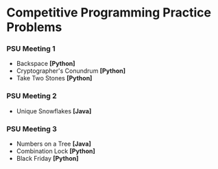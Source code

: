 # Competitive Programming Practice Problems
<h3>PSU Meeting 1</h3>
<ul>
    <li>Backspace <b>[Python]</b></li>
    <li>Cryptographer's Conundrum <b>[Python]</b></li>
    <li>Take Two Stones <b>[Python]</b></li>
</ul>

<h3>PSU Meeting 2</h3>
<ul>
    <li>Unique Snowflakes <b>[Java]</b></li>
</ul>

<h3>PSU Meeting 3</h3>
<ul>
    <li>Numbers on a Tree <b>[Java]</b></li>
    <li>Combination Lock <b>[Python]</b></li>
    <li>Black Friday <b>[Python]</b></li>
</ul>
